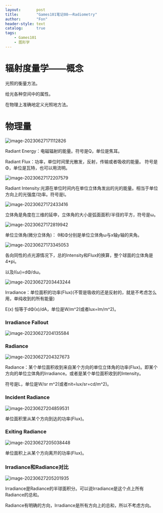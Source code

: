 ```yaml
---
layout:       post
title:        "Games101笔记08——Radiometry"
author:       "Fon"
header-style: text
catalog:      true
tags:
    - Games101
    - 图形学
---
```




# 辐射度量学——概念

光照的衡量方法。

给光各种空间中的属性。

在物理上准确地定义光照地方法。

# 物理量

<img src="https://raw.githubusercontent.com/achmli/achmli.github.io/master/img/Games101/08/image-20230627171112826.png" alt="image-20230627171112826"  />

Radiant Energy：电磁辐射的能量。符号是Q，单位是焦耳。

Radiant Flux：功率，单位时间里光散发，反射，传输或者吸收的能量。 符号是Φ，单位是瓦特，也可以用流明。

<img src="https://raw.githubusercontent.com/achmli/achmli.github.io/master/img/Games101/08/image-20230627172207579.png" alt="image-20230627172207579"  />

Radiant Intensity:光源在单位时间内在单位立体角发出的光的能量。相当于单位方向上的光强度/功率。符号是I。

<img src="https://raw.githubusercontent.com/achmli/achmli.github.io/master/img/Games101/08/image-20230627172433416.png" alt="image-20230627172433416" />

立体角是角度在三维的延申，立体角的大小是弧面面积/半径的平方，符号是ω。

<img src="https://raw.githubusercontent.com/achmli/achmli.github.io/master/img/Games101/08/image-20230627172819942.png" alt="image-20230627172819942"  />

单位立体角(微分立体角)： θ和Φ分别是单位立体角ω与x轴y轴的夹角。

<img src="https://raw.githubusercontent.com/achmli/achmli.github.io/master/img/Games101/08/image-20230627173345053.png" alt="image-20230627173345053"  />

各向同性的点光源情况下，总的Intensity和Flux的换算，整个球面的立体角是4*pi。

以及I(ω)=dΦ/dω。

![image-20230627203443244](https://raw.githubusercontent.com/achmli/achmli.github.io/master/img/Games101/08/image-20230627203443244.png)

Irradiance：单位面积的功率(Flux)(不管是吸收的还是反射的，就是不考虑怎么用，单纯收到的所有能量)

E(x) 恒等于dΦ(x)/dA，单位是W/m^2(或者lux=lm/m^2)。

### Irradiance Fallout

![image-20230627204135584](https://raw.githubusercontent.com/achmli/achmli.github.io/master/img/Games101/08/image-20230627204135584.png)

### Radiance

![image-20230627204327673](https://raw.githubusercontent.com/achmli/achmli.github.io/master/img/Games101/08/image-20230627204327673.png)

Radiance：某个单位面积收到来自某个方向的单位立体角的功率(Flux)。即某个方向的单位立体角的Irradiance。或者是某个单位面积收到的Intensity。

符号是L，单位是W/sr m^2(或者nit=lux/sr=cd/m^2)。

### Incident Radiance

![image-20230627204859531](https://raw.githubusercontent.com/achmli/achmli.github.io/master/img/Games101/08/image-20230627204859531.png)

单位面积里从某个方向到达的功率(Flux)。

### Exiting Radiance

![image-20230627205038448](https://raw.githubusercontent.com/achmli/achmli.github.io/master/img/Games101/08/image-20230627205038448.png)

单位面积上从某个方向离开的功率(Flux)。

### Irradiance和Radiance对比

![image-20230627205201935](https://raw.githubusercontent.com/achmli/achmli.github.io/master/img/Games101/08/image-20230627205201935.png)

Irradiance是Radiance的半球面积分。可以说Irradiance是这个点上所有Radiance的总和。

Radiance有明确的方向，Irradiance是所有方向上的总和，所以不考虑方向。


